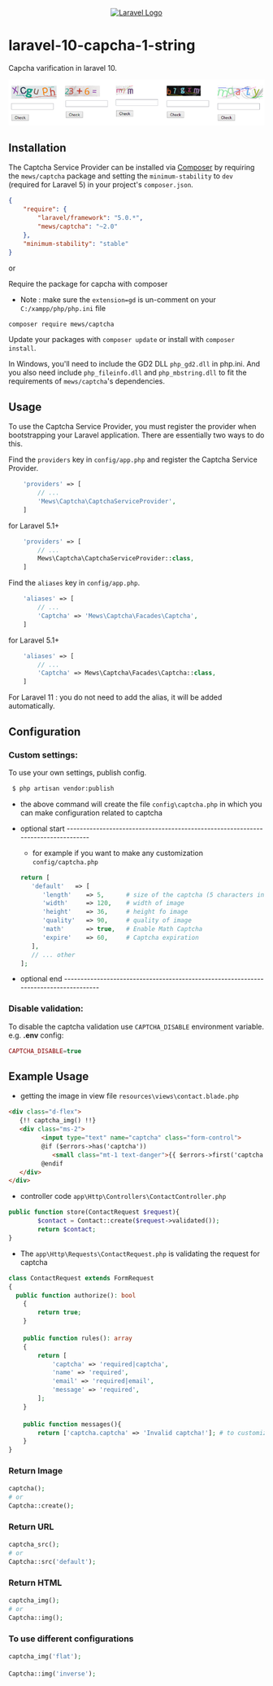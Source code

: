 <p align="center"><a href="https://laravel.com" target="_blank"><img src="https://raw.githubusercontent.com/laravel/art/master/logo-lockup/5%20SVG/2%20CMYK/1%20Full%20Color/laravel-logolockup-cmyk-red.svg" width="400" alt="Laravel Logo"></a></p>

# laravel-10-capcha-1-string

Capcha varification in laravel 10. 

<img src="./screenshots/captchas.png" alt="Captcha image">
  
## Installation

The Captcha Service Provider can be installed via [Composer](http://getcomposer.org) by requiring the
`mews/captcha` package and setting the `minimum-stability` to `dev` (required for Laravel 5) in your
project's `composer.json`.

```json
{
    "require": {
        "laravel/framework": "5.0.*",
        "mews/captcha": "~2.0"
    },
    "minimum-stability": "stable"
}
```

or

Require the package for capcha with composer
   - Note : make sure the `extension=gd` is un-comment on your `C:/xampp/php/php.ini` file  
```sh
composer require mews/captcha
```

Update your packages with ```composer update``` or install with ```composer install```.

In Windows, you'll need to include the GD2 DLL `php_gd2.dll` in php.ini. And you also need include `php_fileinfo.dll` and `php_mbstring.dll` to fit the requirements of `mews/captcha`'s dependencies.


## Usage

To use the Captcha Service Provider, you must register the provider when bootstrapping your Laravel application. There are
essentially two ways to do this.

Find the `providers` key in `config/app.php` and register the Captcha Service Provider.

```php
    'providers' => [
        // ...
        'Mews\Captcha\CaptchaServiceProvider',
    ]
```
for Laravel 5.1+
```php
    'providers' => [
        // ...
        Mews\Captcha\CaptchaServiceProvider::class,
    ]
```

Find the `aliases` key in `config/app.php`.

```php
    'aliases' => [
        // ...
        'Captcha' => 'Mews\Captcha\Facades\Captcha',
    ]
```
for Laravel 5.1+
```php
    'aliases' => [
        // ...
        'Captcha' => Mews\Captcha\Facades\Captcha::class,
    ]
```

For Laravel 11 : you do not need to add the alias, it will be added automatically.

## Configuration
### Custom settings:
To use your own settings, publish config.

```sh
 $ php artisan vendor:publish
```
- the above command will create the file `config\captcha.php` in which you can make configuration related to captcha
*  optional start ---------------------------------------------------------------------------------
   - for example if you want to make any customization
   `config/captcha.php`

   ```php
   return [
      'default'   => [
         'length'    => 5,      # size of the captcha (5 characters in this case)
         'width'     => 120,    # width of image
         'height'    => 36,     # height fo image
         'quality'   => 90,     # quality of image
         'math'      => true,   # Enable Math Captcha
         'expire'    => 60,     # Captcha expiration
      ],
      // ... other
   ];
   ```
* optional end -------------------------------------------------------------------------------------

### Disable validation:
To disable the captcha validation use `CAPTCHA_DISABLE` environment variable. e.g. **.env** config:

```php
CAPTCHA_DISABLE=true
```


## Example Usage
- getting the image in view file `resources\views\contact.blade.php`
```html
<div class="d-flex">
   {!! captcha_img() !!}
   <div class="ms-2">
         <input type="text" name="captcha" class="form-control">
         @if ($errors->has('captcha'))
            <small class="mt-1 text-danger">{{ $errors->first('captcha') }}</small>
         @endif
   </div>
</div>
```
- controller code `app\Http\Controllers\ContactController.php`
```php
public function store(ContactRequest $request){
        $contact = Contact::create($request->validated());
        return $contact;
}
```
- The `app\Http\Requests\ContactRequest.php` is validating the request for captcha
```php
class ContactRequest extends FormRequest
{
  public function authorize(): bool
    {
        return true;
    }

    public function rules(): array
    {
        return [
            'captcha' => 'required|captcha',
            'name' => 'required',
            'email' => 'required|email',
            'message' => 'required',
        ];
    }

    public function messages(){
        return ['captcha.captcha' => 'Invalid captcha!']; # to customize the validation message
    }
}
```


### Return Image
```php
captcha();
# or
Captcha::create();
```


### Return URL
```php
captcha_src();
# or
Captcha::src('default');
```

### Return HTML
```php
captcha_img();
# or
Captcha::img();
```

### To use different configurations
```php
captcha_img('flat');

Captcha::img('inverse');
```

